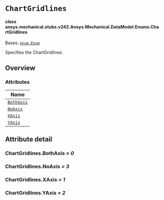 # `ChartGridlines`

<a id="ansys.mechanical.stubs.v242.Ansys.Mechanical.DataModel.Enums.ChartGridlines"></a>

#### *class* ansys.mechanical.stubs.v242.Ansys.Mechanical.DataModel.Enums.ChartGridlines

Bases: [`enum.Enum`](https://docs.python.org/3/library/enum.html#enum.Enum)

Specifies the ChartGridlines.

<!-- !! processed by numpydoc !! -->

<a id="overview"></a>

## Overview

### Attributes

| Name |
| ---------------------------------------------------------------------------------------------------------------- |
| [`BothAxis`](#ChartGridlines.BothAxis) |
| [`NoAxis`](#ChartGridlines.NoAxis) |
| [`XAxis`](#ChartGridlines.XAxis) |
| [`YAxis`](#ChartGridlines.YAxis) |

<a id="attribute-detail"></a>

## Attribute detail

<a id="ChartGridlines.BothAxis"></a>

### ChartGridlines.BothAxis *= 0*

<a id="ChartGridlines.NoAxis"></a>

### ChartGridlines.NoAxis *= 3*

<a id="ChartGridlines.XAxis"></a>

### ChartGridlines.XAxis *= 1*

<a id="ChartGridlines.YAxis"></a>

### ChartGridlines.YAxis *= 2*


